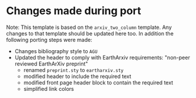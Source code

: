 # Changes made during port

Note: This template is based on the `arxiv_two_column` template. Any changes to that template should be updated here too.
In addition the following porting steps were made:

- Changes bibliography style to `AGU`
- Updated the header to comply with EarthArxiv requirements: "non-peer reviewed EarthArXiv preprint"
  - renamed `preprint.sty` to `eartharxiv.sty`
  - modified header to include the required text
  - modified front page header block to contain the required text
  - simplified link colors
